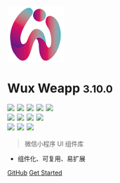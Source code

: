 ![logo](_images/tinified/logo2.png ':size=128x128')

# Wux Weapp <small>3.10.0</small>

<!-- 背景 -->
<style>
section.cover,section.cover .anchor span {
	color: #fff
}
section.cover.has-mask .mask {
	display: none;
}
</style>
<style>
.github-corner {
    z-index: 10;
}
section.cover.show {
	position: relative;
	background-image: linear-gradient(to bottom, rgba(var(--theme-color-rgb), 0.45), #fff) !important
}
/* section.cover.show:after {
	content: "";
	position: absolute;
	top: 22px;
	right: 40px;
	width: 375px;
    max-width: 80%;
	height: 180px;
	z-index: 1;
	background-image: url(_images/tinified/party02.png);
	background-repeat: no-repeat;
	background-size: contain;
    filter: var(--filter);
} */
section.cover.show:before {
    content: "";
	position: absolute;
	top: 0;
	right: 0;
	width: 100vw;
	height: 100vh;
    z-index: 1;
	background-image: url(_images/tinified/214.jpg);
	background-position: top center;
	background-attachment: fixed;
	background-size: cover;
	background-repeat: no-repeat;
    filter: var(--filter);
}
@media (max-width: 767px) {
    section.cover.show:after {
        display: none;
        right: 0;
    }
}
</style>
<style>
.img-shields {
    font-size: 0;
}
.img-shields > a:not(:last-child) {
    display: inline-block;
    margin-right: 6px;
    margin-bottom: 6px;
}
</style>

<div class="img-shields">
    <a href="https://github.com/wux-weapp/wux-weapp/" target="_blank">
        <img alt="star this repo" src="https://img.shields.io/github/stars/wux-weapp/wux-weapp" />
    </a>
    <a href="https://github.com/wux-weapp/wux-weapp/fork" target="_blank">
        <img alt="fork this repo" src="https://img.shields.io/github/forks/wux-weapp/wux-weapp" />
    </a>
    <a href="https://circleci.com/gh/wux-weapp/wux-weapp" target="_blank">
        <img alt="circleci" src="https://img.shields.io/circleci/build/github/wux-weapp/wux-weapp/master.svg?label=circleci" />
    </a>
    <a href="https://travis-ci.org/wux-weapp/wux-weapp" target="_blank">
        <img alt="travis" src="https://img.shields.io/travis/wux-weapp/wux-weapp.svg?label=travis" />
    </a>
    <a href="https://github.com/wux-weapp/wux-weapp/actions" target="_blank">
        <img alt="github workflow" src="https://img.shields.io/github/actions/workflow/status/wux-weapp/wux-weapp/test.yml?label=github workflow" />
    </a>
    <br />
    <a href="https://www.npmjs.com/package/wux-weapp" target="_blank">
        <img alt="npm" src="https://img.shields.io/npm/v/wux-weapp.svg" />
    </a>
    <a href="https://www.npmjs.com/package/wux-weapp" target="_blank">
        <img alt="downloads" src="https://img.shields.io/npm/dm/wux-weapp.svg" />
    </a>
    <a href="https://www.npmjs.com/package/wux-weapp" target="_blank">
        <img alt="downloads" src="https://img.shields.io/npm/dt/wux-weapp.svg" />
    </a>
    <a href="https://www.npmjs.com/package/wux-weapp" target="_blank">
        <img alt="license" src="https://img.shields.io/npm/l/wux-weapp.svg" />
    </a>
    <br />
    <a href="https://github.com/wux-weapp/wux-weapp-sublime-snippets" target="_blank">
        <img alt="Snippets for Sublime" src="https://img.shields.io/badge/Snippets%20for-Sublime-blue" />
    </a>
    <a href="https://github.com/wux-weapp/wux-weapp-snippets" target="_blank">
        <img alt="Snippets for VScode" src="https://img.shields.io/badge/Snippets%20for-VScode-blue" />
    </a>
    <a href="https://github.com/wux-weapp/wux-weapp-atom-snippets" target="_blank">
        <img alt="Snippets for Atom" src="https://img.shields.io/badge/Snippets%20for-Atom-blue" />
    </a>
</div>

> 微信小程序 UI 组件库

- 组件化、可复用、易扩展

[GitHub](https://github.com/wux-weapp/wux-weapp/)
[Get Started](introduce)

[//]: #(![](_images/tinified/home_bg.jpg))
